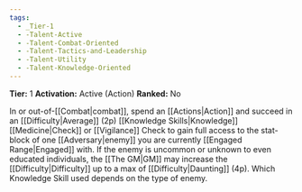 ```yaml
---
tags:
  - _Tier-1
  - -Talent-Active
  - -Talent-Combat-Oriented
  - -Talent-Tactics-and-Leadership
  - -Talent-Utility
  - -Talent-Knowledge-Oriented
---
```

**Tier:** 1
**Activation:** Active (Action)
**Ranked:** No

In or out-of-[[Combat|combat]], spend an [[Actions|Action]] and succeed in an [[Difficulty|Average]] (2p) [[Knowledge Skills|Knowledge]] [[Medicine|Check]] or [[Vigilance]] Check to gain full access to the stat-block of one [[Adversary|enemy]] you are currently [[Engaged Range|Engaged]] with. If the enemy is uncommon or unknown to even educated individuals, the [[The GM|GM]] may increase the [[Difficulty|Difficulty]] up to a max of [[Difficulty|Daunting]] (4p). Which Knowledge Skill used depends on the type of enemy.